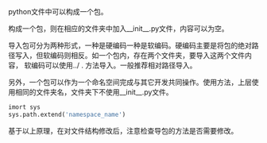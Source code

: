 python文件中可以构成一个包。

构成一个包，则在相应的文件夹中加入__init__.py文件，内容可以为空。

导入包可分为两种形式，一种是硬编码一种是软编码。硬编码主要是将包的绝对路径写入，但软编码则相反。如一个包内，存在两个文件夹，要导入这两个文件内容，
软编码可以使用../ . 方法导入。一般推荐相对路径导入。


另外，一个包可以作为一个命名空间完成与其它开发共同操作。使用方法，上层使用相同的文件夹名，文件夹下不使用__init__.py文件。
```python
imort sys
sys.path.extend('namespace_name')
```

基于以上原理，在对文件结构修改后，注意检查导包的方法是否需要修改。